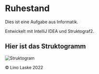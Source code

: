 # Ruhestand


Dies ist eine Aufgabe aus Informatik.

Entwickelt mit IntelliJ IDEA und Struktograf2.


## Hier ist das Struktogramm
![Struktogram](https://user-images.githubusercontent.com/97836991/199259065-f552c3ae-685d-4a0b-b489-03652b76b79d.jpg)





© Lino Laske 2022
